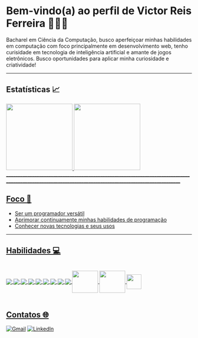 <h1><b>Bem-vindo(a) ao perfil de Victor Reis Ferreira 👨🏻‍💻</b></h1>

Bacharel em Ciência da Computação, busco aperfeiçoar minhas habilidades em computação com foco principalmente em desenvolvimento web, tenho curisidade em tecnologia de inteligência artificial e amante de jogos eletrônicos. Busco oportunidades para aplicar minha curiosidade e criatividade!
________________________________________________________________________________________________________________________________________________________________________________________________________________________
 <h2><b>Estatísticas 📈</b></h2>
 <div>
   <a href="https://github.com/victorrf">
   <img height="180em" src="https://github-readme-stats.vercel.app/api?username=victorrf&show_icons=true&theme=radical&include_all_commits=true&count_private=true"/>
   <img height="180em" src="https://github-readme-stats.vercel.app/api/top-langs/?username=victorrf&layout=compact&langs_count=6&theme=radical"/>
    </div>
________________________________________________________________________________________________________________________________________________________
<h2><b>Foco 🎯</b></h2>

- Ser um programador versátil
- Aprimorar continuamente minhas habilidades de programação
- Conhecer novas tecnologias e seus usos
_________________________________________________________________________________________________________________________________________________________________________________________________________________________
 <h2><b>Habilidades 💻</b></h2>  
<div style="display: inline_block"><br>
   <img align="center" max-width="100%" src="https://img.shields.io/badge/html5-%23E34F26?style=for-the-badge&logo=html5&logoColor=white" />
   <img align="center" max-width="100%" src="https://img.shields.io/badge/css-%23264de4?style=for-the-badge&logo=css&logoColor=white" />
   <img align="center" max-width="100%" src="https://img.shields.io/badge/javascript-%23F7DF1E?style=for-the-badge&logo=javascript&logoColor=black" />
   <img align="center" max-width="100%" src="https://img.shields.io/badge/ruby-%23CC342D?style=for-the-badge&logo=ruby&logoColor=white" />            
   <img align="center" max-width="100%" src="https://img.shields.io/badge/python-%233776AB?style=for-the-badge&logo=python&logoColor=white" />
   <img align="center" max-width="100%" src="https://img.shields.io/badge/c%2B%2B-%2300599C?style=for-the-badge&logo=cplusplus" />
   <img align="center" max-width="100%" src="https://img.shields.io/badge/mysql-%234479A1?style=for-the-badge&logo=mysql&logoColor=white" /> 
   <img align="center" max-width="100%" src="https://img.shields.io/badge/git-%23F05032?style=for-the-badge&logo=git&logoColor=white" />
   <img align="center" max-width="100%" src="https://img.shields.io/badge/github-%23181717?style=for-the-badge&logo=github" />
   <img align="center" height="60" width="70" src="https://cdn.jsdelivr.net/gh/devicons/devicon@latest/icons/java/java-original-wordmark.svg" />
   <img align="center" height="60" width="70" src="https://cdn.jsdelivr.net/gh/devicons/devicon@latest/icons/amazonwebservices/amazonwebservices-original-wordmark.svg" />
   <img align="center" height="40" width="40" src="https://img.icons8.com/fluency/48/microsoft-copilot.png" />
</div>

 
<br>
 
 <h2><b>Contatos 🌐</b></h2>

[![Gmail](https://img.shields.io/badge/Gmail-333333?style=for-the-badge&logo=gmail&logoColor=red)](mailto:victorreisferreira98@gmail.com)
[![LinkedIn](https://img.shields.io/badge/LinkedIn-0077B5?style=for-the-badge&logo=linkedin&logoColor=white)](https://www.linkedin.com/in/victorreisferreira/)
